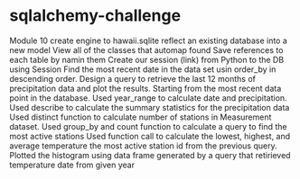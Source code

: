 # sqlalchemy-challenge
Module 10
create engine to hawaii.sqlite
reflect an existing database into a new model
View all of the classes that automap found
Save references to each table by namin them
Create our session (link) from Python to the DB using Session
Find the most recent date in the data set usin order_by in descending order.
Design a query to retrieve the last 12 months of precipitation data and plot the results. Starting from the most recent data point in the database. Used year_range to calculate date and precipitation.
Used describe to calculate the summary statistics for the precipitation data
Used distinct function to calculate number of stations in Measurement dataset.
Used group_by and count function to calculate a query to find the most active stations
Used function call to calculate the lowest, highest, and average temperature the most active station id from the previous query.
Plotted the histogram using data frame generated by a query that retirieved temperature date from given year
